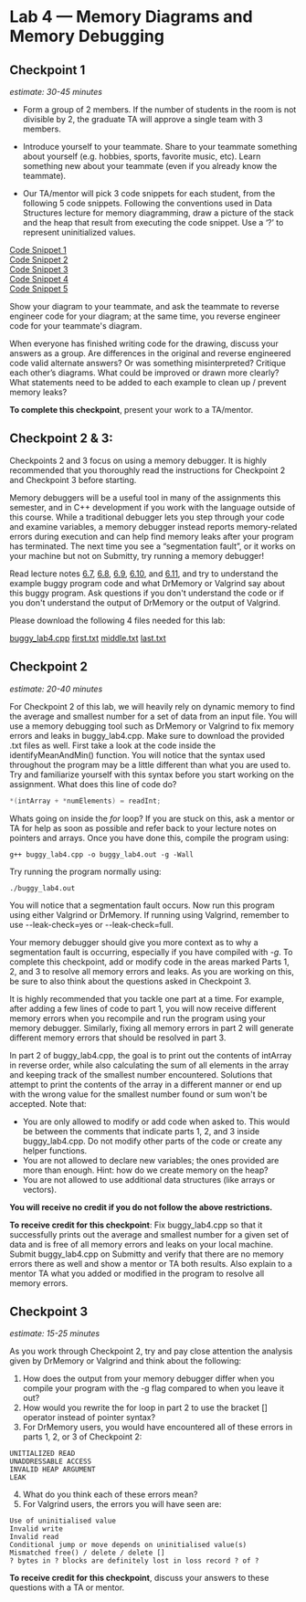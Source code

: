 # Lab 4 — Memory Diagrams and Memory Debugging

## Checkpoint 1
*estimate: 30-45 minutes*

- Form a group of 2 members. If the number of students in the room is not divisible by 2, the graduate TA will approve a single team with 3 members.

- Introduce yourself to your teammate. Share to your teammate something about yourself (e.g. hobbies, sports, favorite music, etc). Learn something new about your teammate (even if you already know the teammate).

- Our TA/mentor will pick 3 code snippets for each student, from the following 5 code snippets. Following the conventions used in Data Structures lecture for memory diagramming, draw a picture of the stack and the heap that result from executing the code snippet. Use a ‘?’ to represent uninitialized values.

[Code Snippet 1](fruits.cpp)  
[Code Snippet 2](grains.cpp)  
[Code Snippet 3](desserts.cpp)  
[Code Snippet 4](veggies.cpp)  
[Code Snippet 5](protein.cpp)  

Show your diagram to your teammate, and ask the teammate to reverse engineer code for your diagram; at the same time, you reverse engineer code for your teammate's diagram.

When everyone has finished writing code for the drawing, discuss your answers as a group. Are differences in the original and reverse engineered code valid alternate answers? Or was something misinterpreted? Critique each other’s diagrams. What could be improved or drawn more clearly? What statements need to be added to each example to clean up / prevent memory leaks?

**To complete this checkpoint**, present your work to a TA/mentor.

## Checkpoint 2 & 3:

Checkpoints 2 and 3 focus on using a memory debugger. It is highly recommended that you thoroughly read the instructions for Checkpoint 2 and Checkpoint 3 before starting.

Memory debuggers will be a useful tool in many of the assignments this semester, and in C++ development if you work with the language outside of this course. While a traditional debugger lets you step through your code and examine variables, a memory debugger instead reports memory-related errors during execution and can help find memory leaks after your program has terminated. The next time you see a “segmentation fault”, or it works on your machine but not on Submitty, try running a memory debugger!

Read lecture notes [6.7](../../lectures/06_memory#67-memory-debugging), [6.8](../../lectures/06_memory#68-sample-buggy-program), [6.9](../../lectures/06_memory#69-using-dr-memory-httpwwwdrmemoryorg), [6.10](../../lectures/06_memory#610-using-valgrind-httpvalgrindorg), and [6.11](../../lectures/06_memory#610-using-valgrind-httpvalgrindorg), and try to understand the example buggy program code and what DrMemory or Valgrind say about this buggy program. Ask questions if you don't understand the code or if you don't understand the output of DrMemory or the output of Valgrind.

Please download the following 4 files needed for this lab:

[buggy_lab4.cpp](./buggy_lab4.cpp)
[first.txt](./first.txt)
[middle.txt](./middle.txt)
[last.txt](./last.txt)

## Checkpoint 2
*estimate: 20-40 minutes*

For Checkpoint 2 of this lab, we will heavily rely on dynamic memory to find the average and smallest number for a set of data from an input file. You will use a memory debugging tool such as DrMemory or Valgrind to fix memory errors and leaks in buggy_lab4.cpp. Make sure to download the provided .txt files as well.
First take a look at the code inside the identifyMeanAndMin() function. You will notice that the syntax used
throughout the program may be a little different than what you are used to. Try and familiarize yourself with
this syntax before you start working on the assignment. What does this line of code do?

```cpp
*(intArray + *numElements) = readInt;
```

Whats going on inside the *for* loop? If you are stuck on this, ask a mentor or TA for help as
soon as possible and refer back to your lecture notes on pointers and arrays.
Once you have done this, compile the program using:
```console
g++ buggy_lab4.cpp -o buggy_lab4.out -g -Wall
```

Try running the program normally using:

```console
./buggy_lab4.out
```

You will notice that a segmentation fault occurs. Now run this program using either Valgrind or DrMemory. If running using Valgrind, remember to use --leak-check=yes or --leak-check=full.

Your memory debugger should give you more context as to why a segmentation fault is occurring, especially if you have compiled with *-g*. To complete this checkpoint, add or modify code in the areas marked Parts 1, 2, and 3 to resolve all memory errors and leaks. As you are working on this, be sure to also think about the questions asked in Checkpoint 3.

It is highly recommended that you tackle one part at a time. For example, after adding a few lines of code to part 1, you will now receive different memory errors when you recompile and run the program using your memory debugger. Similarly, fixing all memory errors in part 2 will generate different memory errors that should be resolved in part 3.

In part 2 of buggy_lab4.cpp, the goal is to print out the contents of intArray in reverse order, while also calculating the sum of all elements in the array and keeping track of the smallest number encountered. Solutions that attempt to print the contents of the array in a different manner or end up with the wrong
value for the smallest number found or sum won't be accepted.
Note that:
- You are only allowed to modify or add code when asked to. This would be between the comments that
indicate parts 1, 2, and 3 inside buggy_lab4.cpp. Do not modify other parts of the code or create any
helper functions.
- You are not allowed to declare new variables; the ones provided are more than enough. Hint: how do
we create memory on the heap?
- You are not allowed to use additional data structures (like arrays or vectors).

**You will receive no credit if you do not follow the above restrictions.**

**To receive credit for this checkpoint**: Fix buggy_lab4.cpp so that it successfully prints out the average
and smallest number for a given set of data and is free of all memory errors and leaks on your local machine.
Submit buggy_lab4.cpp on Submitty and verify that there are no memory errors there as well and show a
mentor or TA both results. Also explain to a mentor TA what you added or modified in the program to
resolve all memory errors.

## Checkpoint 3
*estimate: 15-25 minutes*

As you work through Checkpoint 2, try and pay close attention the analysis given by DrMemory or Valgrind
and think about the following:

1. How does the output from your memory debugger differ when you compile your program with the -g
flag compared to when you leave it out?
2. How would you rewrite the for loop in part 2 to use the bracket [] operator instead of pointer syntax?
3. For DrMemory users, you would have encountered all of these errors in parts 1, 2, or 3 of Checkpoint 2:

```console
UNITIALIZED READ
UNADDRESSABLE ACCESS
INVALID HEAP ARGUMENT
LEAK
```

4. What do you think each of these errors mean?
5. For Valgrind users, the errors you will have seen are:
```console
Use of uninitialised value
Invalid write
Invalid read
Conditional jump or move depends on uninitialised value(s)
Mismatched free() / delete / delete []
? bytes in ? blocks are definitely lost in loss record ? of ?
```

**To receive credit for this checkpoint**, discuss your answers to these questions with a TA or mentor.
